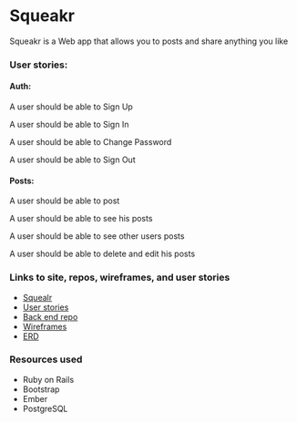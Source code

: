 # Squeakr

Squeakr is a Web app that allows you to posts and share anything you like

### User stories:

#### Auth:
A user should be able to Sign Up

A user should be able to Sign In

A user should be able to Change Password

A user should be able to Sign Out

#### Posts:

A user should be able to post

A user should be able to see his posts

A user should be able to see other users posts

A user should be able to delete and edit his posts


### Links to site, repos, wireframes, and user stories

- [Squealr](https://moshiko1988.github.io/squeakr/)
- [User stories](https://github.com/moshiko1988/squeakr/issues)
- [Back end repo](https://github.com/moshiko1988/squeake-api)
- [Wireframes](https://imgur.com/a/0YOgI)
- [ERD](http://i.imgur.com/r5Oit6H.png)

### Resources used
- Ruby on Rails
- Bootstrap
- Ember
- PostgreSQL
